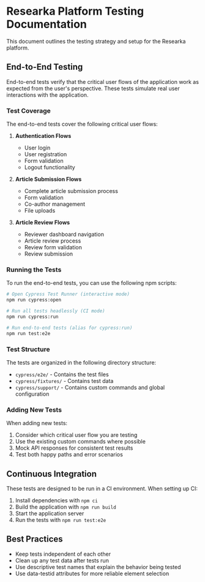 # Researka Platform Testing Documentation

This document outlines the testing strategy and setup for the Researka platform.

## End-to-End Testing

End-to-end tests verify that the critical user flows of the application work as expected from the user's perspective. These tests simulate real user interactions with the application.

### Test Coverage

The end-to-end tests cover the following critical user flows:

1. **Authentication Flows**
   - User login
   - User registration
   - Form validation
   - Logout functionality

2. **Article Submission Flows**
   - Complete article submission process
   - Form validation
   - Co-author management
   - File uploads

3. **Article Review Flows**
   - Reviewer dashboard navigation
   - Article review process
   - Review form validation
   - Review submission

### Running the Tests

To run the end-to-end tests, you can use the following npm scripts:

```bash
# Open Cypress Test Runner (interactive mode)
npm run cypress:open

# Run all tests headlessly (CI mode)
npm run cypress:run

# Run end-to-end tests (alias for cypress:run)
npm run test:e2e
```

### Test Structure

The tests are organized in the following directory structure:

- `cypress/e2e/` - Contains the test files
- `cypress/fixtures/` - Contains test data
- `cypress/support/` - Contains custom commands and global configuration

### Adding New Tests

When adding new tests:

1. Consider which critical user flow you are testing
2. Use the existing custom commands where possible
3. Mock API responses for consistent test results
4. Test both happy paths and error scenarios

## Continuous Integration

These tests are designed to be run in a CI environment. When setting up CI:

1. Install dependencies with `npm ci`
2. Build the application with `npm run build`
3. Start the application server
4. Run the tests with `npm run test:e2e`

## Best Practices

- Keep tests independent of each other
- Clean up any test data after tests run
- Use descriptive test names that explain the behavior being tested
- Use data-testid attributes for more reliable element selection
